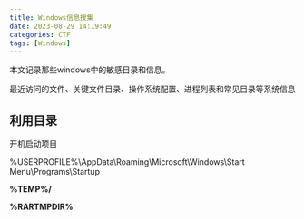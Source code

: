 ```yaml
---
title: Windows信息搜集 
date: 2023-08-29 14:19:49
categories: CTF
tags: [Windows]
---
```


本文记录那些windows中的敏感目录和信息。

最近访问的文件、关键文件目录、操作系统配置、进程列表和常见目录等系统信息 

## 利用目录



开机启动项目

%USERPROFILE%\AppData\Roaming\Microsoft\Windows\Start Menu\Programs\Startup

 **%TEMP%/**

**%RARTMPDIR%** 